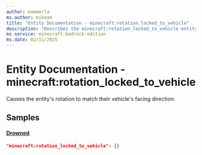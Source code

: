 ```yaml
---
author: mammerla
ms.author: mikeam
title: "Entity Documentation - minecraft:rotation_locked_to_vehicle"
description: "Describes the minecraft:rotation_locked_to_vehicle entity component"
ms.service: minecraft-bedrock-edition
ms.date: 02/11/2025 
---
```


# Entity Documentation - minecraft:rotation_locked_to_vehicle

Causes the entity's rotation to match their vehicle's facing direction.


## Samples

#### [Drowned](https://github.com/Mojang/bedrock-samples/tree/preview/behavior_pack/entities/drowned.json)


```json
"minecraft:rotation_locked_to_vehicle": {}
```
